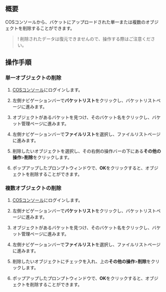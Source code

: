 
## 概要

COSコンソールから、バケットにアップロードされた単一または複数のオブジェクトを削除することができます。

>! 削除されたデータは復元できませんので、操作する際はご注意ください。
>

## 操作手順
### 単一オブジェクトの削除

1. [COSコンソール](https://console.cloud.tencent.com/cos5)にログインします。
2. 左側ナビゲーションバーで**バケットリスト**をクリックし、バケットリストページに進みます。
3. オブジェクトがあるバケットを見つけ、そのバケット名をクリックし、バケット管理ページに進みます。
4. 左側ナビゲーションバーで**ファイルリスト**を選択し、ファイルリストページに進みます。
5. 削除したいオブジェクトを選択し、その右側の操作バーの下にある**その他の操作**>**削除**をクリックします。

6. ポップアップしたプロンプトウィンドウで、**OK**をクリックすると、オブジェクトを削除することができます。


### 複数オブジェクトの削除

1. [COSコンソール](https://console.cloud.tencent.com/cos5)にログインします。
2. 左側ナビゲーションバーで**バケットリスト**をクリックし、バケットリストページに進みます。
3. オブジェクトがあるバケットを見つけ、そのバケット名をクリックし、バケット管理ページに進みます。
4. 左側ナビゲーションバーで**ファイルリスト**を選択し、ファイルリストページに進みます。
5. 削除したいオブジェクトにチェックを入れ、上の**その他の操作**>**削除**をクリックします。

6. ポップアップしたプロンプトウィンドウで、**OK**をクリックすると、オブジェクトを削除することができます。
